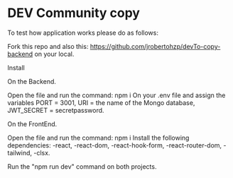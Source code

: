 # DEV Community copy

To test how application works please do as follows:

Fork this repo and also this: https://github.com/jrobertohzp/devTo-copy-backend on your local.

Install

On the Backend.

Open the file and run the command: npm i
On your .env file and assign the variables PORT = 3001, URI = the name of the Mongo database, JWT_SECRET = secretpassword.

On the FrontEnd.

Open the file and run the command: npm i Install the following dependencies:
-react, -react-dom, -react-hook-form, -react-router-dom, -tailwind, -clsx.

Run the "npm run dev" command on both projects.

